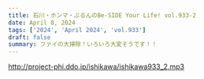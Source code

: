 ```yaml
---
title: 石川・ホンマ・ぶるんのBe-SIDE Your Life! vol.933-2
date: April 8, 2024
tags: ['2024', 'April 2024', 'vol.933']
draft: false
summary: ファイの大掃除！いろいろ大変そうです！！
---
```


http://project-phi.ddo.jp/ishikawa/ishikawa933_2.mp3
